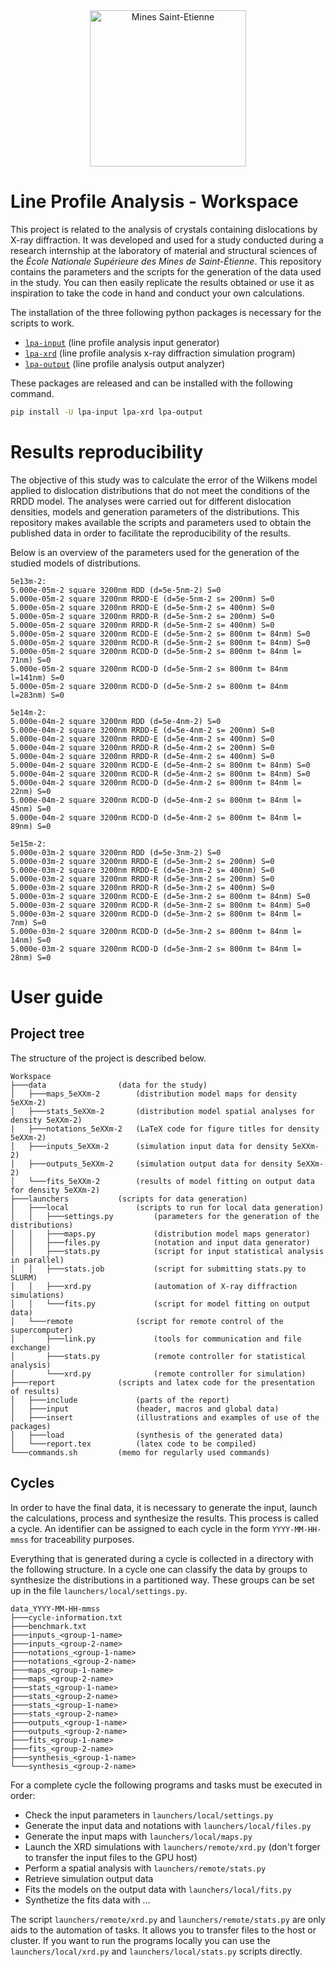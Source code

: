 <div align="center">
  <img width="250" src="https://dunstan.becht.network/views/signatures/mines.svg" alt="Mines Saint-Etienne">
</div>

# Line Profile Analysis - Workspace

This project is related to the analysis of crystals containing dislocations by X-ray diffraction. It was developed and used for a study conducted during a research internship at the laboratory of material and structural sciences of the *École Nationale Supérieure des Mines de Saint-Étienne*. This repository contains the parameters and the scripts for the generation of the data used in the study. You can then easily replicate the results obtained or use it as inspiration to take the code in hand and conduct your own calculations.

The installation of the three following python packages is necessary for the scripts to work.
* [`lpa-input`](https://github.com/DunstanBecht/lpa-input) (line profile analysis input generator)
* [`lpa-xrd`](https://github.com/DunstanBecht/lpa-xrd) (line profile analysis x-ray diffraction simulation program)
* [`lpa-output`](https://github.com/DunstanBecht/lpa-output) (line profile analysis output analyzer)

These packages are released and can be installed with the following command.
```bash
pip install -U lpa-input lpa-xrd lpa-output
```

# Results reproducibility

The objective of this study was to calculate the error of the Wilkens model applied to dislocation distributions that do not meet the conditions of the RRDD model. The analyses were carried out for different dislocation densities, models and generation parameters of the distributions. This repository makes available the scripts and parameters used to obtain the published data in order to facilitate the reproducibility of the results.

Below is an overview of the parameters used for the generation of the studied models of distributions.
```
5e13m-2:
5.000e-05m-2 square 3200nm RDD (d=5e-5nm-2) S=0
5.000e-05m-2 square 3200nm RRDD-E (d=5e-5nm-2 s= 200nm) S=0
5.000e-05m-2 square 3200nm RRDD-E (d=5e-5nm-2 s= 400nm) S=0
5.000e-05m-2 square 3200nm RRDD-R (d=5e-5nm-2 s= 200nm) S=0
5.000e-05m-2 square 3200nm RRDD-R (d=5e-5nm-2 s= 400nm) S=0
5.000e-05m-2 square 3200nm RCDD-E (d=5e-5nm-2 s= 800nm t= 84nm) S=0
5.000e-05m-2 square 3200nm RCDD-R (d=5e-5nm-2 s= 800nm t= 84nm) S=0
5.000e-05m-2 square 3200nm RCDD-D (d=5e-5nm-2 s= 800nm t= 84nm l= 71nm) S=0
5.000e-05m-2 square 3200nm RCDD-D (d=5e-5nm-2 s= 800nm t= 84nm l=141nm) S=0
5.000e-05m-2 square 3200nm RCDD-D (d=5e-5nm-2 s= 800nm t= 84nm l=283nm) S=0

5e14m-2:
5.000e-04m-2 square 3200nm RDD (d=5e-4nm-2) S=0
5.000e-04m-2 square 3200nm RRDD-E (d=5e-4nm-2 s= 200nm) S=0
5.000e-04m-2 square 3200nm RRDD-E (d=5e-4nm-2 s= 400nm) S=0
5.000e-04m-2 square 3200nm RRDD-R (d=5e-4nm-2 s= 200nm) S=0
5.000e-04m-2 square 3200nm RRDD-R (d=5e-4nm-2 s= 400nm) S=0
5.000e-04m-2 square 3200nm RCDD-E (d=5e-4nm-2 s= 800nm t= 84nm) S=0
5.000e-04m-2 square 3200nm RCDD-R (d=5e-4nm-2 s= 800nm t= 84nm) S=0
5.000e-04m-2 square 3200nm RCDD-D (d=5e-4nm-2 s= 800nm t= 84nm l= 22nm) S=0
5.000e-04m-2 square 3200nm RCDD-D (d=5e-4nm-2 s= 800nm t= 84nm l= 45nm) S=0
5.000e-04m-2 square 3200nm RCDD-D (d=5e-4nm-2 s= 800nm t= 84nm l= 89nm) S=0

5e15m-2:
5.000e-03m-2 square 3200nm RDD (d=5e-3nm-2) S=0
5.000e-03m-2 square 3200nm RRDD-E (d=5e-3nm-2 s= 200nm) S=0
5.000e-03m-2 square 3200nm RRDD-E (d=5e-3nm-2 s= 400nm) S=0
5.000e-03m-2 square 3200nm RRDD-R (d=5e-3nm-2 s= 200nm) S=0
5.000e-03m-2 square 3200nm RRDD-R (d=5e-3nm-2 s= 400nm) S=0
5.000e-03m-2 square 3200nm RCDD-E (d=5e-3nm-2 s= 800nm t= 84nm) S=0
5.000e-03m-2 square 3200nm RCDD-R (d=5e-3nm-2 s= 800nm t= 84nm) S=0
5.000e-03m-2 square 3200nm RCDD-D (d=5e-3nm-2 s= 800nm t= 84nm l=  7nm) S=0
5.000e-03m-2 square 3200nm RCDD-D (d=5e-3nm-2 s= 800nm t= 84nm l= 14nm) S=0
5.000e-03m-2 square 3200nm RCDD-D (d=5e-3nm-2 s= 800nm t= 84nm l= 28nm) S=0
```

# User guide

## Project tree

The structure of the project is described below.
```
Workspace
├───data                (data for the study)
│   ├───maps_5eXXm-2        (distribution model maps for density 5eXXm-2)
│   ├───stats_5eXXm-2       (distribution model spatial analyses for density 5eXXm-2)
|   ├───notations_5eXXm-2   (LaTeX code for figure titles for density 5eXXm-2)
│   ├───inputs_5eXXm-2      (simulation input data for density 5eXXm-2)
│   ├───outputs_5eXXm-2     (simulation output data for density 5eXXm-2)
│   └───fits_5eXXm-2        (results of model fitting on output data for density 5eXXm-2)
├───launchers           (scripts for data generation)
│   ├───local               (scripts to run for local data generation)
│   │   ├───settings.py         (parameters for the generation of the distributions)
│   │   ├───maps.py             (distribution model maps generator)
│   │   ├───files.py            (notation and input data generator)
│   │   ├───stats.py            (script for input statistical analysis in parallel)
│   │   ├───stats.job           (script for submitting stats.py to SLURM)
│   │   ├───xrd.py              (automation of X-ray diffraction simulations)
│   │   └───fits.py             (script for model fitting on output data)
│   └───remote              (script for remote control of the supercomputer)
│       ├───link.py             (tools for communication and file exchange)
│       ├───stats.py            (remote controller for statistical analysis)
│       └───xrd.py              (remote controller for simulation)
├───report              (scripts and latex code for the presentation of results)
│   ├───include             (parts of the report)
│   ├───input               (header, macros and global data)
│   ├───insert              (illustrations and examples of use of the packages)
│   ├───load                (synthesis of the generated data)
│   └───report.tex          (latex code to be compiled)
└───commands.sh         (memo for regularly used commands)
```

## Cycles

In order to have the final data, it is necessary to generate the input, launch the calculations, process and synthesize the results. This process is called a cycle. An identifier can be assigned to each cycle in the form `YYYY-MM-HH-mmss` for traceability purposes.

Everything that is generated during a cycle is collected in a directory with the following structure. In a cycle one can classify the data by groups to synthesize the distributions in a partitioned way. These groups can be set up in the file `launchers/local/settings.py`.
```
data_YYYY-MM-HH-mmss
├───cycle-information.txt
├───benchmark.txt
├───inputs_<group-1-name>
├───inputs_<group-2-name>
├───notations_<group-1-name>
├───notations_<group-2-name>
├───maps_<group-1-name>
├───maps_<group-2-name>
├───stats_<group-1-name>
├───stats_<group-2-name>
├───stats_<group-1-name>
├───stats_<group-2-name>
├───outputs_<group-1-name>
├───outputs_<group-2-name>
├───fits_<group-1-name>
├───fits_<group-2-name>
├───synthesis_<group-1-name>
└───synthesis_<group-2-name>
```

For a complete cycle the following programs and tasks must be executed in order:
* Check the input parameters in `launchers/local/settings.py`
* Generate the input data and notations with `launchers/local/files.py`
* Generate the input maps with `launchers/local/maps.py`
* Launch the XRD simulations with `launchers/remote/xrd.py` (don't forger to transfer the input files to the GPU host)
* Perform a spatial analysis with `launchers/remote/stats.py`
* Retrieve simulation output data
* Fits the models on the output data with `launchers/local/fits.py`
* Synthetize the fits data with ...

The script `launchers/remote/xrd.py` and `launchers/remote/stats.py` are only aids to the automation of tasks. It allows you to transfer files to the host or cluster. If you want to run the programs locally you can use the `launchers/local/xrd.py` and `launchers/local/stats.py` scripts directly.
